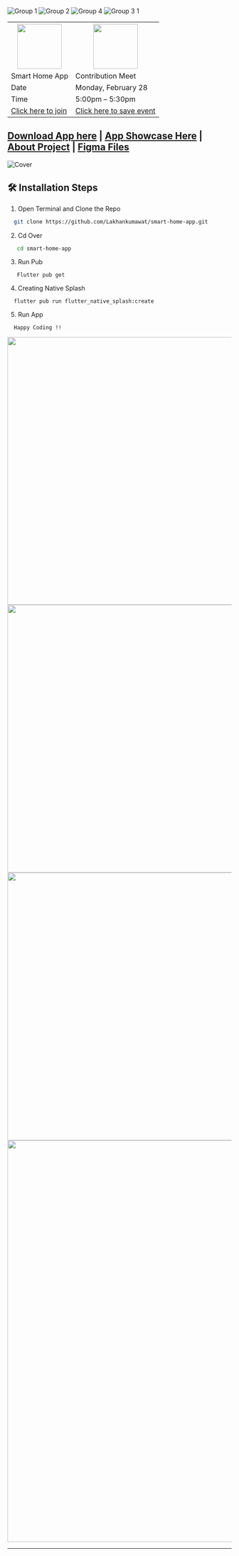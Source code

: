 
![Group 1](https://user-images.githubusercontent.com/55774240/155844381-bc4eb27d-c7aa-4325-b621-2164436cf9ac.png)
![Group 2](https://user-images.githubusercontent.com/55774240/155844384-0c9c4899-91c9-412e-81b9-818fc6f8ae9f.png)
![Group 4](https://user-images.githubusercontent.com/55774240/155844389-3f4a97f3-0401-44cb-bc64-22cbb91a406b.png)
![Group 3 1](https://user-images.githubusercontent.com/55774240/155844391-d40a0d37-1a23-4304-b04c-948d44a380a5.png)



<div align="center">
  
 
 <table>
  <th>
   <a target="_blank" href="https://calendar.google.com/event?action=TEMPLATE&amp;tmeid=MW1qcDZsZWZjbWN1ajdhdGdlbzVmMDM2ODEga3VtYXdhdGxha2hhbjA3MDcyMDAxQG0&amp;tmsrc=kumawatlakhan07072001%40gmail.com"><img border="0" src="https://cdn4.iconfinder.com/data/icons/logos-brands-in-colors/48/google-meet-512.png" height="100"></a>
  </th>
    <th>
  <a target="_blank" href="https://gssoc.girlscript.tech/"><img border="0" src="https://d1fdloi71mui9q.cloudfront.net/WDPdNJfQt65Ho3qKhZQQ_519jouHPPpyoYg1x" height="100"></a></th>
  <tr>
   <td>Smart Home App </td>
    <td>Contribution Meet</td>
  </tr>
  <tr>
   <td>Date</td>
    <td>Monday, February 28</td>
  </tr>
  <tr>
   <td>Time</td>
    <td>5:00pm – 5:30pm</td>
  </tr>
  <tr>
   <td> <a target="_blank" href="https://meet.google.com/xso-fzcw-mcr?authuser=0">Click here to join</a><br></td>
    <td> <a target="_blank" href="https://calendar.google.com/event?action=TEMPLATE&tmeid=MW1qcDZsZWZjbWN1ajdhdGdlbzVmMDM2ODEga3VtYXdhdGxha2hhbjA3MDcyMDAxQG0&tmsrc=kumawatlakhan07072001%40gmail.com">Click here to save event</a></td>
  </tr>
 </table>
 


</div>


 ## [Download App here](https://drive.google.com/file/d/1H9a_El71DdYrG6oUFd0EyZGZ3fXcy3AU/view?usp=sharing) |  [App Showcase Here](https://youtu.be/tO0D1KE0QyI) | [About Project](https://youtu.be/saA8IUyLQ9I) | [Figma Files](https://www.figma.com/file/tayD83OorLFuT62vnk401Z/Smart-Home-App-Designs-(Community)?node-id=0%3A1)
    
![Cover](https://user-images.githubusercontent.com/55774240/151917713-aeb8defb-75ee-4734-8df6-1c2cdf5d6070.png)

## 🛠️ Installation Steps


1. Open Terminal and Clone the Repo

```bash
  git clone https://github.com/Lakhankumawat/smart-home-app.git
```
 2. Cd Over 
 
```bash
   cd smart-home-app
```
 3. Run Pub
```
   Flutter pub get
```
4. Creating Native Splash
```
  flutter pub run flutter_native_splash:create
```
5. Run App 
```
  Happy Coding !!
```
<p  align="center">  
  
<!-- <img src="https://user-images.githubusercontent.com/55774240/149708029-cf36ddca-1a6e-45eb-88c8-206b6f1c1d10.jpg"  >
 
 <img src="https://user-images.githubusercontent.com/55774240/150630314-e5686044-b161-4dc1-894e-2b93562c65f8.jpg"  >
  <br>
  
<img  width="600" src="https://user-images.githubusercontent.com/55774240/149708646-82c4e9e0-1900-4a9f-a4dd-6509b60e852c.jpg" > -->

<img width="600"  src="https://user-images.githubusercontent.com/55774240/149709165-dfdc9ea2-4880-4a81-a542-5c1de3f7a415.jpg" >
  <a href="https://www.figma.com/community/file/1060784421131783646"  >
<img width="600" src="https://user-images.githubusercontent.com/55774240/149709169-ce8b53aa-f2e6-4d32-8797-2630ec0eb9c6.jpg"  >
  </a>
  <a href="https://www.figma.com/@kayson_jett"  >
<img width="600" src="https://user-images.githubusercontent.com/55774240/151351772-fd10bc8d-916c-4d12-a160-93b04e9ccc27.png"  >
  </a>
 
  <a href="https://www.buymeacoffee.com/LakhanKumawat"  >
<img width="900" src="https://user-images.githubusercontent.com/55774240/149865974-02f53017-c799-4e16-b7eb-907684292591.jpg"  >
  </a>

  </p>

<hr>
<!-- <img width="120" src="https://user-images.githubusercontent.com/55774240/149710423-cdd7b528-638c-45e1-bec5-80201827b8a0.png" > -->
